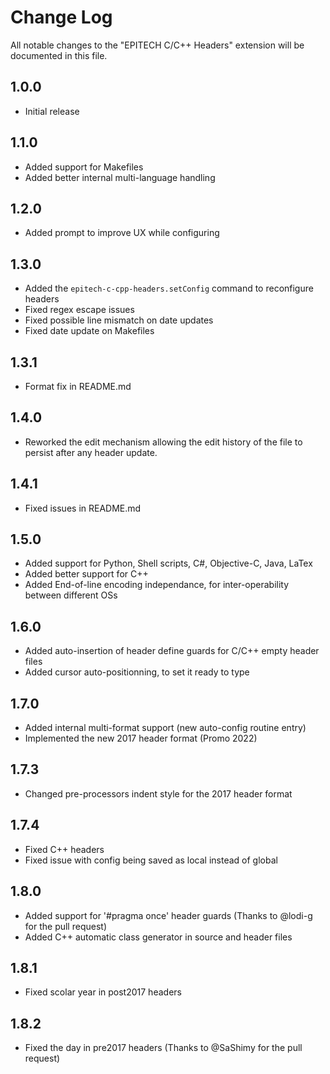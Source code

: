 # Change Log

All notable changes to the "EPITECH C/C++ Headers" extension will be documented in this file.

## 1.0.0
- Initial release

## 1.1.0
- Added support for Makefiles
- Added better internal multi-language handling

## 1.2.0
- Added prompt to improve UX while configuring

## 1.3.0
- Added the `epitech-c-cpp-headers.setConfig` command to reconfigure headers
- Fixed regex escape issues
- Fixed possible line mismatch on date updates
- Fixed date update on Makefiles

## 1.3.1
- Format fix in README.md

## 1.4.0
- Reworked the edit mechanism allowing the edit history of the file to persist after any header update.

## 1.4.1
- Fixed issues in README.md

## 1.5.0
- Added support for Python, Shell scripts, C#, Objective-C, Java, LaTex
- Added better support for C++
- Added End-of-line encoding independance, for inter-operability between different OSs

## 1.6.0
- Added auto-insertion of header define guards for C/C++ empty header files
- Added cursor auto-positionning, to set it ready to type

## 1.7.0
- Added internal multi-format support (new auto-config routine entry)
- Implemented the new 2017 header format (Promo 2022)

## 1.7.3
- Changed pre-processors indent style for the 2017 header format

## 1.7.4
- Fixed C++ headers
- Fixed issue with config being saved as local instead of global

## 1.8.0

- Added support for '#pragma once' header guards (Thanks to @lodi-g for the pull request)
- Added C++ automatic class generator in source and header files

## 1.8.1

- Fixed scolar year in post2017 headers

## 1.8.2

- Fixed the day in pre2017 headers (Thanks to @SaShimy for the pull request)
